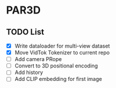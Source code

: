 # PAR3D

## TODO List
- [x] Write dataloader for multi-view dataset
- [x] Move VidTok Tokenizer to current repo
- [ ] Add camera PRope
- [ ] Convert to 3D positional encoding
- [ ] Add history
- [ ] Add CLIP embedding for first image
